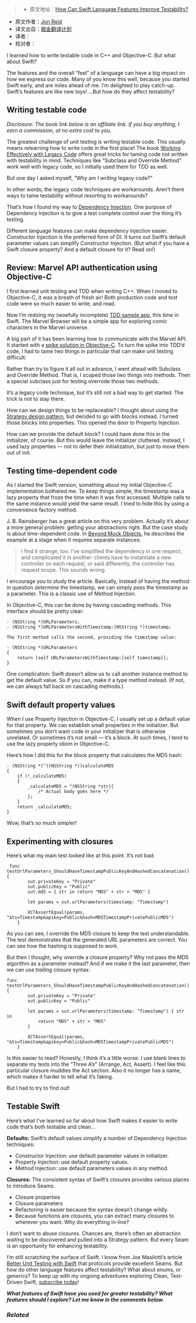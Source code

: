 > * 原文地址：[How Can Swift Language Features Improve Testability?](http://qualitycoding.org/swift-testability/)
* 原文作者：[Jon Reid](http://qualitycoding.org/contact/)
* 译文出自：[掘金翻译计划](https://github.com/xitu/gold-miner)
* 译者：
* 校对者：





I learned how to write testable code in C++ and Objective-C. But what about Swift?

The features and the overall “feel” of a language can have a big impact on how we express our code. Many of you know this well, because you started Swift early, and are miles ahead of me. I’m delighted to play catch-up. Swift’s features are like new toys! …But how do they affect testability?

## Writing testable code

_Disclosure: The book link below is an affiliate link. If you buy anything, I earn a commission, at no extra cost to you._

The greatest challenge of unit testing is writing testable code. This usually means relearning how to write code in the first place! The book [Working Effectively with Legacy Code](http://www.amazon.com/gp/product/0131177052/ref=as_li_tl?ie=UTF8&camp=1789&creative=9325&creativeASIN=0131177052&linkCode=as2&tag=qualitycoding-20&linkId=CMFUKIQWYHGBBOSN) offers great tricks for taming code not written with testability in mind. Techniques like “Subclass and Override Method” work well with legacy code, so I initially used them for TDD as well.

But one day I asked myself, “Why am I _writing_ legacy code?”

In other words, the legacy code techniques are workarounds. Aren’t there ways to tame testability without resorting to workarounds?

That’s how I found my way to [Dependency Injection](http://qualitycoding.org/dependency-injection/). One purpose of Dependency Injection is to give a test complete control over the thing it’s testing.

Different language features can make dependency injection easier. _Constructor Injection_ is the preferred form of DI. It turns out Swift’s default parameter values can simplify Constructor Injection. (But what if you have a Swift closure property? And a default closure for it? Read on!)

## Review: Marvel API authentication using Objective-C

I first learned unit testing and TDD when writing C++. When I moved to Objective-C, it was a breath of fresh air! Both production code and test code were so much easier to write, and read.

Now I’m redoing my (woefully incomplete) [TDD sample app](http://qualitycoding.org/tdd-sample-archives/), this time in Swift. The Marvel Browser will be a simple app for exploring comic characters in the Marvel universe.

A big part of it has been learning how to communicate with the Marvel API. It started with a [spike solution in Objective-C](http://qualitycoding.org/spike-solution-techniques/). To turn the spike into TDD’d code, I had to tame two things in particular that can make unit testing difficult:

Rather than try to figure it all out in advance, I went ahead with Subclass and Override Method. That is, I scoped those two things into methods. Then a special subclass just for testing overrode those two methods.

It’s a legacy code technique, but it’s still not a bad way to get started. The trick is not to stay there.

How can we design things to be replaceable? I thought about using the [Strategy design pattern](https://en.wikipedia.org/wiki/Strategy_pattern), but decided to go with blocks instead. I turned those blocks into properties. This opened the door to Property Injection.

How can we provide the default block? I could have done this in the initializer, of course. But this would leave the initializer cluttered. Instead, I used lazy properties — not to defer their initialization, but just to move them out of init.

## Testing time-dependent code

As I started the Swift version, something about my initial Objective-C implementation bothered me. To keep things simple, the timestamp was a lazy property that froze the time when it was first accessed. Multiple calls to the same instance would yield the same result. I tried to hide this by using a convenience factory method.

J. B. Rainsberger has a great article on this very problem. Actually it’s about a more general problem: getting your abstractions right. But the case study is about time-dependent code. In [Beyond Mock Objects](http://blog.thecodewhisperer.com/permalink/beyond-mock-objects), he describes the example at a stage when it requires separate instances:

> I find it strange, too. I’ve simplified the dependency in one respect, and complicated it in another: clients have to instantiate a new controller on each request, or said differently, the controller has request scope. This sounds wrong.

I encourage you to study the article. Basically, instead of having the method in question _determine_ the timestamp, we can simply _pass_ the timestamp as a parameter. This is a classic use of Method Injection.

In Objective-C, this can be done by having cascading methods. This interface should be pretty clear:

    - (NSString *)URLParameters;
    - (NSString *)URLParametersWithTimestamp:(NSString *)timestamp;

    The first method calls the second, providing the timestamp value:

    - (NSString *)URLParameters
    {
        return [self URLParametersWithTimestamp:[self timestamp]];
    }

One complication: Swift doesn’t allow us to call another instance method to get the default value. So if you can, make it a type method instead. (If not, we can always fall back on cascading methods.)

## Swift default property values

When I use Property Injection in Objective-C, I usually set up a default value for that property. We can establish small properties in the initializer. But sometimes you don’t want code in your initializer that is otherwise unrelated. Or sometimes it’s not small — it’s a block. At such times, I tend to use the lazy property idiom in Objective-C.

Here’s how I did this for the block property that calculates the MD5 hash:

    - (NSString *(^)(NSString *))calculateMD5
    {
        if (!_calculateMD5)
        {
            _calculateMD5 = ^(NSString *str){
                /* Actual body goes here */
            };
        }
        return _calculateMD5;
    }

Wow, that’s so much simpler!

## Experimenting with closures

Here’s what my main test looked like at this point. It’s not bad:

     func testUrlParameters_ShouldHaveTimestampPublicKeyAndHashedConcatenation() {
            sut.privateKey = "Private"
            sut.publicKey = "Public"
            sut.md5 = { str in return "MD5" + str + "MD5" }

            let params = sut.urlParameters(timestamp: "Timestamp")

            XCTAssertEqual(params, "&ts=Timestamp&apikey=Public&hash=MD5TimestampPrivatePublicMD5")
        }

As you can see, I override the MD5 closure to keep the test understandable. The test demonstrates that the generated URL parameters are correct. You can see how the hashing is supposed to work.

But then I thought, why override a closure property? Why not pass the MD5 algorithm as a parameter instead? And if we make it the last parameter, then we can use _trailing closure_ syntax:

    func testUrlParameters_ShouldHaveTimestampPublicKeyAndHashedConcatenation() {
            sut.privateKey = "Private"
            sut.publicKey = "Public"

            let params = sut.urlParameters(timestamp: "Timestamp") { str in
                return "MD5" + str + "MD5"
            }

            XCTAssertEqual(params, "&ts=Timestamp&apikey=Public&hash=MD5TimestampPrivatePublicMD5")
        }

Is this easier to read? Honestly, I think it’s a little worse. I use blank lines to separate my tests into the “Three A’s” (Arrange, Act, Assert). I feel like this particular closure muddies the Act section. Also it no longer has a name, which makes it harder to tell what it’s faking.

But I had to try to find out!

## Testable Swift

Here’s what I’ve learned so far about how Swift makes it easier to write code that’s both testable and clean…

**Defaults:** Swift’s default values simplify a number of Dependency Injection techniques:

*   Constructor Injection: use default parameter values in initializer.
*   Property Injection: use default property values.
*   Method Injection: use default parameters values in any method.

**Closures:** The consistent syntax of Swift’s closures provides various places to introduce Seams.

*   Closure properties
*   Closure parameters
*   Refactoring is easier because the syntax doesn’t change wildly.
*   Because functions are closures, you can extract many closures to wherever you want. Why do everything in-line?

I don’t want to abuse closures. Chances are, there’s often an abstraction waiting to be discovered and pulled into a Strategy pattern. But every Seam is an opportunity for enhancing testability.

I’m still scratching the surface of Swift. I know from Joe Masilotti’s article [Better Unit Testing with Swift](http://masilotti.com/better-swift-unit-testing/) that protocols provide excellent Seams. But how do other language features affect testability? What about enums, or generics? To keep up with my ongoing adventures exploring Clean, Test-Driven Swift, [subscribe today](http://qualitycoding.org/subscribe/)!

**_What features of Swift have you used for greater testability? What features should I explore? Let me know in the comments below._**

### _Related_



